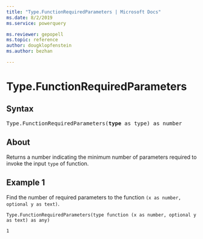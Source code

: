 ```yaml
---
title: "Type.FunctionRequiredParameters | Microsoft Docs"
ms.date: 8/2/2019
ms.service: powerquery

ms.reviewer: gepopell
ms.topic: reference
author: dougklopfenstein
ms.author: bezhan

---
```

# Type.FunctionRequiredParameters

## Syntax

<pre>
Type.FunctionRequiredParameters(<b>type</b> as type) as number  
</pre>
  
## About  
Returns a number indicating the minimum number of parameters required to invoke the input `type` of function.

## Example 1
Find the number of required parameters to the function `(x as number, optional y as text)`.

```powerquery-m
Type.FunctionRequiredParameters(type function (x as number, optional y as text) as any)
```

`1`
